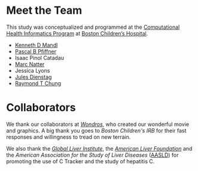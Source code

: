 Meet the Team
=============

This study was conceptualized and programmed at the <a href="http://www.chip.org" target="_blank">Computational Health Informatics Program</a> at <a href="http://www.childrenshospital.org" target="_blank">Boston Children’s Hospital</a>.

- <a href="http://scholar.harvard.edu/mandl" target="_blank">Kenneth D Mandl</a>
- <a href="http://scholar.harvard.edu/pfiffner" target="_blank">Pascal B Pfiffner</a>
- Isaac Pinol Catadau
- <a href="http://scholar.harvard.edu/m_n" target="_blank">Marc Natter</a>
- Jessica Lyons
- <a href="http://www.dfhcc.harvard.edu/insider/member-detail/member/jules-l-dienstag/" target="_blank">Jules Dienstag</a>
- <a href="http://www.dfhcc.harvard.edu/insider/member-detail/member/raymond-t-chung-md/" target="_blank">Raymond T Chung</a>
</ul>

Collaborators
=============

We thank our collaborators at <a href="http://www.wondros.com" target="_blank">_Wondros_</a>, who created our wonderful movie and graphics.
A big thank you goes to _Boston Children's IRB_ for their fast responses and willingness to tread on new terrain.

We also thank the <a href="http://www.globalliver.org" _target="_blank">_Global Liver Institute_</a>, the <a href="http://www.liverfoundation.org/" target="_blank">_American Liver Foundation_</a> and the _American Association for the Study of Liver Diseases_ (<a href="http://www.aasld.org" _target="blank">AASLD</a>) for promoting the use of C&nbsp;Tracker and the study of hepatitis&nbsp;C.
